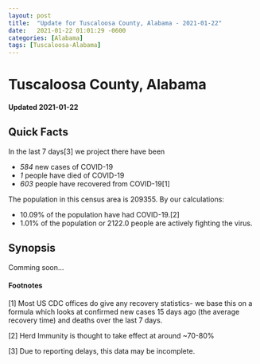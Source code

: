 ```yaml
---
layout: post
title:  "Update for Tuscaloosa County, Alabama - 2021-01-22"
date:   2021-01-22 01:01:29 -0600
categories: [Alabama]
tags: [Tuscaloosa-Alabama]
---
```


# Tuscaloosa County, Alabama
#### Updated 2021-01-22

## Quick Facts

In the last 7 days[3] we project there have been
- *584* new cases of COVID-19
- *1* people have died of COVID-19
- *603* people have recovered from COVID-19[1]

The population in this census area is 209355. By our calculations:
- 10.09% of the population have had COVID-19.[2]
- 1.01% of the population or 2122.0 people are actively fighting the virus.

## Synopsis

Comming soon...


#### Footnotes

[1] Most US CDC offices do give any recovery statistics- we base this on a formula which looks at confirmed new cases
15 days ago (the average recovery time) and deaths over the last 7 days.

[2] Herd Immunity is thought to take effect at around ~70-80%

[3] Due to reporting delays, this data may be incomplete.
 
    
